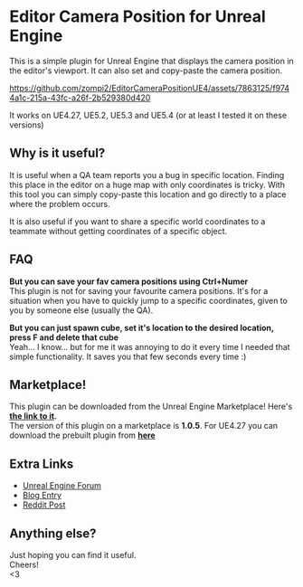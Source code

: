 # Editor Camera Position for Unreal Engine

This is a simple plugin for Unreal Engine that displays the camera position in the editor's viewport. It can also set and copy-paste the camera position.

https://github.com/zompi2/EditorCameraPositionUE4/assets/7863125/f9744a1c-215a-43fc-a26f-2b529380d420

It works on UE4.27, UE5.2, UE5.3 and UE5.4 (or at least I tested it on these versions)

## Why is it useful?

It is useful when a QA team reports you a bug in specific location. Finding this place in the editor on a huge map with only coordinates is tricky. With this tool you can simply copy-paste this location and go directly to a place where the problem occurs. 

It is also useful if you want to share a specific world coordinates to a teammate without getting coordinates of a specific object.

## FAQ

**But you can save your fav camera positions using Ctrl+Numer**  
This plugin is not for saving your favourite camera positions. It's for a situation when you have to quickly jump to a specific coordinates, given to you by someone else (usually the QA).

**But you can just spawn cube, set it's location to the desired location, press F and delete that cube**  
Yeah... I know... but for me it was annoying to do it every time I needed that simple functionality. It saves you that few seconds every time :)

## Marketplace!

This plugin can be downloaded from the Unreal Engine Marketplace! Here's **[the link to it](https://www.unrealengine.com/marketplace/en-US/product/9864b623739f4fbab30f4d877b137fc9).**  
The version of this plugin on a marketplace is **1.0.5**.
For UE4.27 you can download the prebuilt plugin from **[here](https://github.com/zompi2/EditorCameraPositionUE4/raw/packs/Packs/EditorCameraPosition-1.0.5-4.27.zip)**

## Extra Links

* [Unreal Engine Forum](https://forums.unrealengine.com/t/plugin-editor-camera-position/764078)
* [Blog Entry](https://zompidev.blogspot.com/2023/03/editor-camera-position-plugin-for-ue4.html)
* [Reddit Post](https://www.reddit.com/r/unrealengine/comments/10u8rjx/nobody_asked_for_this_but_this_is_a_plugin_that)

## Anything else?

Just hoping you can find it useful.  
Cheers!  
<3  
